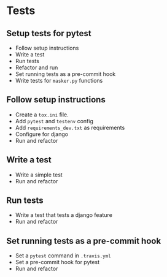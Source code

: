 # Tests

## Setup tests for pytest

- Follow setup instructions
- Write a test
- Run tests
- Refactor and run
- Set running tests as a pre-commit hook
- Write tests for `masker.py` functions

## Follow setup instructions

- Create a `tox.ini` file.
- Add `pytest` and `testenv` config
- Add `requirements_dev.txt` as requirements
- Configure for django
- Run and refactor

## Write a test

- Write a simple test
- Run and refactor

## Run tests

- Write a test that tests a django feature
- Run and refactor

## Set running tests as a pre-commit hook

- Set a `pytest` command in `.travis.yml`
- Set a pre-commit hook for pytest
- Run and refactor
